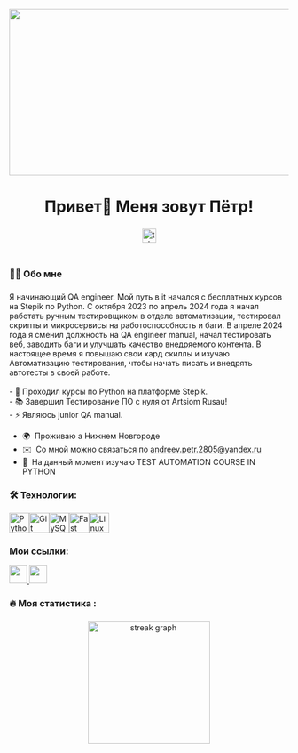 <br clear="both">

<div align="center">
  <img height="300" width="600" src="https://i.giphy.com/media/v1.Y2lkPTc5MGI3NjExcXZpNzZ6cHY5cmFpcGxycHVxNWtjNTFpMmJtaTUxeDRueXdsaXdqaiZlcD12MV9pbnRlcm5hbF9naWZfYnlfaWQmY3Q9cw/gjrYDwbjnK8x36xZIO/giphy.gif"  />
</div>

###

<h1 align="center">Привет👋 Меня зовут Пётр!</h1>

###

<div align="center">
  <a href="https://t.me/pandreev28" target="_blank">
    <img src="https://img.shields.io/static/v1?message=Telegram&logo=telegram&label=&color=2CA5E0&logoColor=white&labelColor=&style=for-the-badge" height="25" alt="telegram logo"  />
  </a>
</div>

###

<div align="center">
  <img src="https://komarev.com/ghpvc/?username=Petr-Andreev&style=flat-square&color=blue" alt=""/>
</div>

###



<h3 align="left">👩‍💻  Обо мне</h3>

###

<p align="left">Я начинающий QA engineer. Мой путь в it начался с бесплатных курсов на Stepik по Python. С октября 2023 по апрель 2024 года я начал работать ручным тестировщиком в отделе автоматизации, тестировал скрипты и микросервисы на работоспособность и баги. В апреле 2024 года я сменил должность на QA engineer manual, начал тестировать веб, заводить баги и улучшать качество внедряемого контента. В настоящее время я повышаю свои хард скиллы и изучаю Автоматизацию тестирования, чтобы начать писать и внедрять автотесты в своей работе.<br><br>- 🔭 Проходил курсы по Python на платформе Stepik.<br>- 📚 Завершил Тестирование ПО с нуля от Artsiom Rusau!<br>- ⚡ Являюсь junior QA manual.</p>

* 🌍  Проживаю а Нижнем Новгороде
* ✉️  Со мной можно связаться по [andreev.petr.2805@yandex.ru](mailto:andreev.petr.2805@yandex.ru)
* 🧠  На данный момент изучаю TEST AUTOMATION COURSE IN PYTHON

<h3 align="left">🛠 Технологии:</h3>


<p align="left">
<a href="https://www.python.org/" target="_blank" rel="noreferrer"><img src="https://raw.githubusercontent.com/danielcranney/readme-generator/main/public/icons/skills/python-colored.svg" width="36" height="36" alt="Python" /></a><a href="https://git-scm.com/" target="_blank" rel="noreferrer"><img src="https://raw.githubusercontent.com/danielcranney/readme-generator/main/public/icons/skills/git-colored.svg" width="36" height="36" alt="Git" /></a><a href="https://www.mysql.com/" target="_blank" rel="noreferrer"><img src="https://raw.githubusercontent.com/danielcranney/readme-generator/main/public/icons/skills/mysql-colored.svg" width="36" height="36" alt="MySQL" /></a><a href="https://fastapi.tiangolo.com/" target="_blank" rel="noreferrer"><img src="https://raw.githubusercontent.com/danielcranney/readme-generator/main/public/icons/skills/fastapi-colored.svg" width="36" height="36" alt="Fast API" /></a><a href="https://www.linux.org" target="_blank" rel="noreferrer"><img src="https://raw.githubusercontent.com/danielcranney/readme-generator/main/public/icons/skills/linux-colored.svg" width="36" height="36" alt="Linux" /></a>
</p>


<h3 align="left"> Мои ссылки:</h3>

<p align="left"> <a href="https://discord.com/users/ws_sto" target="_blank" rel="noreferrer"> <picture> <source media="(prefers-color-scheme: dark)" srcset="https://raw.githubusercontent.com/danielcranney/readme-generator/main/public/icons/socials/discord-dark.svg" /> <source media="(prefers-color-scheme: light)" srcset="https://raw.githubusercontent.com/danielcranney/readme-generator/main/public/icons/socials/discord.svg" /> <img src="https://raw.githubusercontent.com/danielcranney/readme-generator/main/public/icons/socials/discord.svg" width="32" height="32" /> </picture> </a> <a href="https://www.github.com/Pandreev28" target="_blank" rel="noreferrer"> <picture> <source media="(prefers-color-scheme: dark)" srcset="https://raw.githubusercontent.com/danielcranney/readme-generator/main/public/icons/socials/github-dark.svg" /> <source media="(prefers-color-scheme: light)" srcset="https://raw.githubusercontent.com/danielcranney/readme-generator/main/public/icons/socials/github.svg" /> <img src="https://raw.githubusercontent.com/danielcranney/readme-generator/main/public/icons/socials/github.svg" width="32" height="32" /> </picture> </a></p>

###

<h3 align="left">🔥   Моя статистика :</h3>

###

<div align="center">
  <img src="https://streak-stats.demolab.com?user=Petr-Andreev&locale=en&mode=daily&theme=dark&hide_border=false&border_radius=5&order=3" height="220" alt="streak graph"  />
</div>

###
